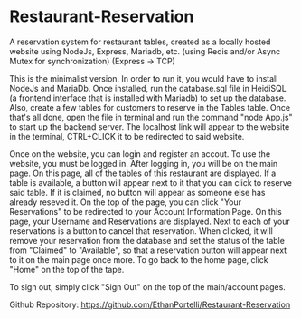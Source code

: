 # Restaurant-Reservation
A reservation system for restaurant tables, created as a locally hosted website using NodeJs, Express, Mariadb, etc. (using Redis and/or Async Mutex for synchronization) (Express → TCP)

This is the minimalist version. In order to run it, you would have to install NodeJs and MariaDb. Once installed, 
run the database.sql file in HeidiSQL (a frontend interface that is installed with Mariadb) to set up the database. 
Also, create a few tables for customers to reserve in the Tables table. 
Once that's all done, open the file in terminal and run the command "node App.js" to start up the backend server. 
The localhost link will appear to the website in the terminal, CTRL+CLICK it to be redirected to said website.

Once on the website, you can login and register an accout. To use the website, you must be logged in. 
After logging in, you will be on the main page. On this page, all of the tables of this restaurant are displayed. 
If a table is available, a button will appear next to it that you can click to reserve said table. If it is claimed, 
no button will appear as someone else has already reseved it. On the top of the page, you can click "Your Reservations" 
to be redirected to your Account Information Page. On this page, your Username and Reservations are displayed. Next to
each of your reservations is a button to cancel that reservation. When clicked, it will remove your reservation from the
database and set the status of the table from "Claimed" to "Available", so that a reservation button will appear next to it 
on the main page once more. To go back to the home page, click "Home" on the top of the tape. 

To sign out, simply click "Sign Out" on the top of the main/account pages.

Github Repository: https://github.com/EthanPortelli/Restaurant-Reservation
